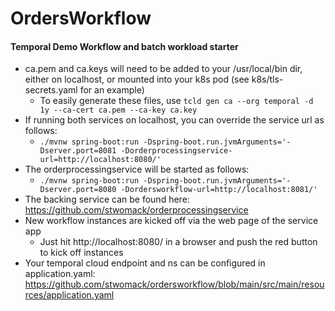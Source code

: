 # OrdersWorkflow
#### Temporal Demo Workflow and batch workload starter
* ca.pem and ca.keys will need to be added to your /usr/local/bin dir, either on localhost, or mounted into your k8s pod (see k8s/tls-secrets.yaml for an example)
  * To easily generate these files, use `tcld gen ca --org temporal -d 1y --ca-cert ca.pem --ca-key ca.key`
* If running both services on localhost, you can override the service url as follows:
  * ```./mvnw spring-boot:run -Dspring-boot.run.jvmArguments='-Dserver.port=8081 -Dorderprocessingservice-url=http://localhost:8080/'```
* The orderprocessingservice will be started as follows:
  * ```./mvnw spring-boot:run -Dspring-boot.run.jvmArguments='-Dserver.port=8080 -Dordersworkflow-url=http://localhost:8081/' ```
* The backing service can be found here: https://github.com/stwomack/orderprocessingservice
* New workflow instances are kicked off via the web page of the service app
  * Just hit http://localhost:8080/ in a browser and push the red button to kick off instances
* Your temporal cloud endpoint and ns can be configured in application.yaml:
https://github.com/stwomack/ordersworkflow/blob/main/src/main/resources/application.yaml